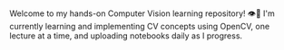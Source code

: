 Welcome to my hands-on Computer Vision learning repository! 👁️📸
I'm currently learning and implementing CV concepts using OpenCV, one lecture at a time, and uploading notebooks daily as I progress.
